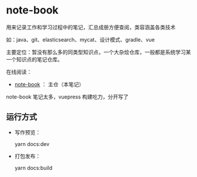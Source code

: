 <p align="center">
  
  <br/>
  <br/>
  
</p>

# note-book
用来记录工作和学习过程中的笔记，汇总成册方便查阅，类容涵盖各类技术

如：java、git、elasticsearch、mycat、设计模式、gradle、vue

主要定位：暂没有那么多的同类型知识点，一个大杂烩仓库，一般都是系统学习某一个知识点的笔记仓库。

在线阅读：

- [note-book](https://luckmaosh.github.io) ： 主仓（本笔记）
<!-- - [note-book2](https://zq99299.github.io/note-book2/) ： 第 2 分仓 -->

  note-book 笔记太多，vuepress 构建吃力，分开写了

## 运行方式

- 写作预览：

  yarn docs:dev
- 打包发布：

  yarn docs:build
